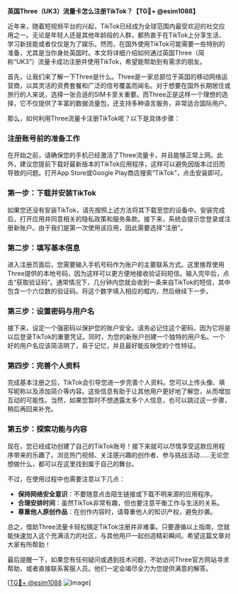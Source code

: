 **英国Three（UK3）流量卡怎么注册TikTok？【TG💪+ @esim1088】**

近年来，随着短视频平台的兴起，TikTok已经成为全球范围内最受欢迎的社交应用之一。无论是年轻人还是其他年龄段的人群，都热衷于在TikTok上分享生活、学习新技能或者仅仅是为了娱乐。然而，在国外使用TikTok可能需要一些特别的准备，尤其是当你身处英国时。本文将详细介绍如何通过英国Three（简称“UK3”）流量卡成功注册并使用TikTok，希望能帮助到有需求的朋友。

首先，让我们来了解一下Three是什么。Three是一家总部位于英国的移动网络运营商，以其灵活的资费套餐和广泛的信号覆盖而闻名。对于想要在国外长期居住或旅行的人来说，选择一张合适的SIM卡至关重要。而Three正是这样一个理想的选择，它不仅提供了丰富的数据流量包，还支持多种语言服务，非常适合国际用户。

那么，如何利用Three流量卡注册TikTok呢？以下是具体步骤：

### 注册账号前的准备工作

在开始之前，请确保您的手机已经激活了Three流量卡，并且能够正常上网。此外，建议您提前下载好最新版本的TikTok应用程序，这样可以避免因版本过旧而导致的问题。打开App Store或Google Play商店搜索“TikTok”，点击安装即可。

### 第一步：下载并安装TikTok

如果您还没有安装TikTok，请先按照上述方法将其下载至您的设备中。安装完成后，打开应用并同意相关的隐私政策和服务条款。接下来，系统会提示您登录或注册新账户。由于我们是第一次使用该应用，因此需要选择“注册”。

### 第二步：填写基本信息

进入注册页面后，您需要输入手机号码作为账户的主要联系方式。这里推荐使用Three提供的本地号码，因为这样可以更方便地接收验证码短信。输入完毕后，点击“获取验证码”。通常情况下，几分钟内您就会收到一条来自TikTok的短信，其中包含一个六位数的验证码。将这个数字填入相应的框内，然后继续下一步。

### 第三步：设置密码与用户名

接下来，设定一个强密码以保护您的账户安全。请务必记住这个密码，因为它将是以后登录TikTok的重要凭证。同时，为您的新账户创建一个独特的用户名。一个好的用户名应该简洁明了，易于记忆，并且最好能反映您的个性特征。

### 第四步：完善个人资料

完成基本注册之后，TikTok会引导您进一步完善个人资料。您可以上传头像、填写昵称以及添加简介等内容。这些信息有助于让其他用户更好地了解您，从而增加互动的可能性。当然，如果您暂时不想透露太多个人信息，也可以跳过这一步骤，稍后再回来补充。

### 第五步：探索功能与内容

现在，您已经成功创建了自己的TikTok账号！接下来就可以尽情享受这款应用程序带来的乐趣了。浏览热门视频、关注感兴趣的创作者、参与挑战活动……无论您想做什么，都可以在这里找到属于自己的舞台。

不过，在使用过程中也需要注意以下几点：

- **保持网络安全意识**：不要随意点击陌生链接或下载不明来源的应用程序。
- **合理安排时间**：虽然TikTok非常有趣，但也要注意平衡工作与生活的关系。
- **尊重他人原创作品**：在创作内容时，请尊重他人的知识产权，避免抄袭。

总之，借助Three流量卡轻松搞定TikTok注册并非难事。只要遵循以上指南，您就能快速加入这个充满活力的社区，与其他用户一起创造精彩瞬间。希望这篇文章对大家有所帮助！

最后提醒一下，如果您有任何疑问或遇到技术问题，不妨访问Three官方网站寻求帮助，或者直接联系客服人员。他们一定会竭尽全力为您提供满意的解答。

[[TG💪+ @esim1088](https://t.me/s/esim1088) ![Image](https://i.postimg.cc/4NQfJmqS/Snipaste-2025-05-13-00-14-12.png)]